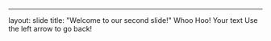 ---
layout: slide
title: "Welcome to our second slide!"
Whoo Hoo!
Your text
Use the left arrow to go back!
